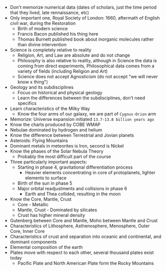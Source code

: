  - Don't memorize numerical data (dates of scholars, just the time period that they lived, late rennaissance, etc)
 - Only important one, Royal Society of London: 1660, aftermath of English civil war, during the Restoration
	 - Birth of modern science
	 - Francis Bacon published his thing here
	 - Thomas Burnett published book about inorganic molecules rather than divine intervention
 - Science is completely relative to reality
	 - Religion, Art, and Law are absolute and do not change
	 - Philosophy is also relative to reality, although in Science the data is coming from direct experiments, Philosophical data comes from a variety of fields (including Religion and Art)
	 - Science does not accept Agnosticism (do not accept "we will never know x thing")
 - Geology and its subdisciplines
	 - Focus on historical and physical geology
	 - Learn the differences between the subdisciplines, don't need specifics
 - Learn characteristics of the Milky Way
	 - Know the four arms of our galaxy, we are part of `Cygnus-Orion` arm
 - Memorize: Universe expansion initiated `13.7-13.8 billion years ago`
 - Know the charts produced by COBE WMAP
 - Nebulae dominated by hydrogen and helium
 - Know the difference between Terrestrial and Jovian planets
 - Asteroids: Flying Mountains
 - Dominant metals in meteorites is Iron, second is Nickel
 - Know the phases of the Solar Nebula Theory
	 - Probably the most difficult part of the course
 - Three particularly important aspects:
	 - Starting in phase 4, gravitational differentiation process
		 - Heavier elements concentrating in core of protoplanets, lighter elements to surface
	 - Birth of the sun in phase 5
	 - Major orbital readjustments and collisions in phase 6
		 - Earth and Thea collided, resulting in the moon
 - Know the Core, Mantle, Crust
	 - Core - Metallic
	 - Mantle, Crust - Dominated by silicates
	 - Crust has higher mineral density
 - Gutenberg between Core and Mantle, Moho between Mantle and Crust
 - Characteristics of Lithosphere, Asthenosphere, Menosphere, Outer Core, Inner Core
 - Characteristics of crust and separation into oceanic and continental, and dominant components
 - Elemental composition of the earth
 - Plates move with respect to each other, several thousand plates exist today
	 - Pacific Plate and North American Plate form the Rocky Mountains